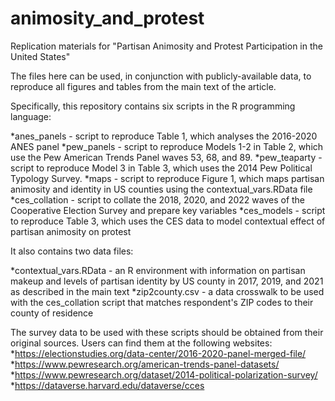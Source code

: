 # animosity_and_protest
Replication materials for "Partisan Animosity and Protest Participation in the United States"

The files here can be used, in conjunction with publicly-available data, to reproduce all figures and tables from the main text of the article. 

Specifically, this repository contains six scripts in the R programming language:

*anes_panels - script to reproduce Table 1, which analyses the 2016-2020 ANES panel
*pew_panels - script to reproduce Models 1-2 in Table 2, which use the Pew American Trends Panel waves 53, 68, and 89.
*pew_teaparty - script to reproduce Model 3 in Table 3, which uses the 2014 Pew Political Typology Survey.
*maps - script to reproduce Figure 1, which maps partisan animosity and identity in US counties using the contextual_vars.RData file
*ces_collation - script to collate the 2018, 2020, and 2022 waves of the Cooperative Election Survey and prepare key variables
*ces_models - script to reproduce Table 3, which uses the CES data to model contextual effect of partisan animosity on protest

It also contains two data files:

*contextual_vars.RData - an R environment with information on partisan makeup and levels of partisan identity by US county in 2017, 2019, and 2021 as described in the main text
*zip2county.csv - a data crosswalk to be used with the ces_collation script that matches respondent's ZIP codes to their county of residence

The survey data to be used with these scripts should be obtained from their original sources. Users can find them at the following websites:
*https://electionstudies.org/data-center/2016-2020-panel-merged-file/
*https://www.pewresearch.org/american-trends-panel-datasets/
*https://www.pewresearch.org/dataset/2014-political-polarization-survey/
*https://dataverse.harvard.edu/dataverse/cces
